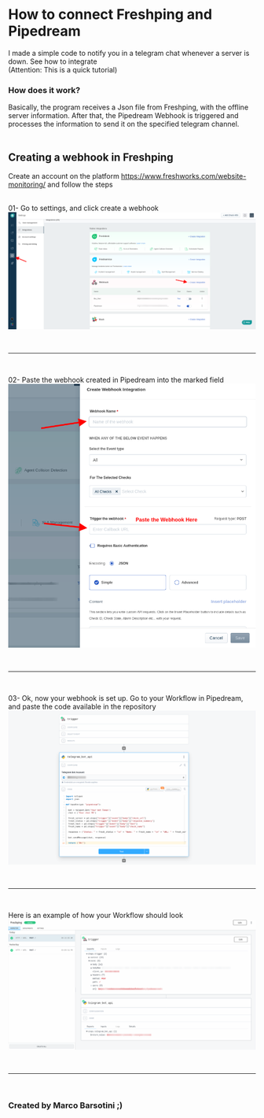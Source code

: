 # How to connect Freshping and Pipedream

I made a simple code to notify you in a telegram chat whenever a server is down. See how to integrate <br> (Attention: This is a quick tutorial)
<br>

### How does it work?
Basically, the program receives a Json file from Freshping, with the offline server information. After that, the Pipedream Webhook is triggered and processes the information to send it on the specified telegram channel.
<br><br>

## Creating a webhook in Freshping

Create an account on the platform https://www.freshworks.com/website-monitoring/ and follow the steps   <br><br>

01- Go to settings, and click create a webhook <br>
![Step 1](./images/01.png)

<br><hr><br>

02- Paste the webhook created in Pipedream into the marked field <br>
![Step 2](./images/02.png)

<br><hr><br>

03- Ok, now your webhook is set up. Go to your Workflow in Pipedream, and paste the code available in the repository <br>
![Step 3](./images/03.png)

<br><hr><br>

Here is an example of how your Workflow should look <br>
![Step 4](./images/04.png)

<br><hr><br>

### Created by Marco Barsotini ;)
